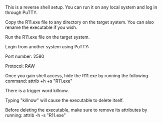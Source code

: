 This is a reverse shell setup. You can run it on any local system and log in through PuTTY.

Copy the R11.exe file to any directory on the target system. You can also rename the executable if you wish.

Run the R11.exe file on the target system.

Login from another system using PuTTY:

Port number: 2580

Protocol: RAW

Once you gain shell access, hide the R11.exe by running the following command: attrib +h +s "R11.exe"

There is a trigger word killnow.

Typing "killnow" will cause the executable to delete itself.

Before deleting the executable, make sure to remove its attributes by running: attrib -h -s "R11.exe"

